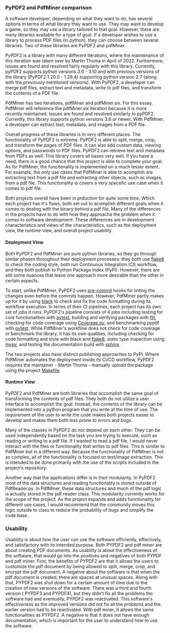 ### PyPDF2 and PdfMiner comparison

A software developer, depending on what they want to do, has several options in terms of what library they want to use. They may want to develop a game, so they may use a library tailored to that goal. However, there are many libraries available for a type of goal. If a developer wishes to use a library to process PDF files (in python), they can choose between several libraries. Two of these libraries are PyPDF2 and pdfMiner.

PyPDF2 is a library with many different iterations, where the maintenance of this iteration was taken over by Martin Thoma in April of 2022. Furthermore, issues are found and resolved fairly regularly with this library. Currently, pyPDF2 supports python versions 3.6 - 3.10 and with previous versions of the library (PyPDF2 1.20.0 - 1.28.4) supporting python version 2.7 (along with the previously mentioned versions). With PyPDF2, a developer can merge pdf files, extract text and metadata, write to pdf files, and transform the contents of a PDF file. 

PdfMiner has two iterations, pdfMiner and pdfMiner.six. For this essay, PdfMiner will reference the pdfMiner.six iteration because it is more recently maintained. Issues are found and resolved similarly to pyPDF2. Currently, this library supports python versions 3.6 or newer. With PdfMiner, a developer can extract text, metadata, and images from a PDF file.  

Overall progress of these libraries is in very different places. The functionality of PyPDF2 is extreme. PyPDF2 is able to split, merge, crop, and transform the pages of PDF files. It can also add custom data, viewing options, and passwords to PDF files. PyPDF2 can retrieve text and metadata from PDFs as well. This library covers all bases very well. If you have a need, there is a good chance that this project is able to complete your goal. As for PdfMiner, the funcitonality is implemented on a much lesser extent. For example, the only use cases that PdfMiner is able to acomplish are extracting text from a pdf file and extracting other objects, such as images, from a pdf file. This functionality is covers a very specefic use case when it comes to pdf file.

Both projects overall have been in prduction for quite some time. Which each project has it's flaws, both set out to acomplish different goals when it comes to dealing with the binary behind a pdf file. Many of the differences in the projects have to do with how they approacha the problem when it comes to software development. These differences are in development characteristics and views of the characteristics, such as the deployment view, the runtime view, and overall project usability.

#### Deployment View 
Both PyPDF2 and PdfMiner are pure python libraries, so they go through similar phases throughout their deployment processes: they both use [flake8](https://flake8.pycqa.org/en/latest/) to check the coding style, both run Continuous Integration (CI) workflow, and they both publish to Python Package Index (PyPI). However, there are still some nuances that leave one approach more desirable than the other in certain aspects.  

To start, unlike PdfMiner, PyPDF2 uses [pre-commit](https://pre-commit.com/) hooks for linting the changes even before the commits happen. However, PdfMiner partly makes up for it by using [black](https://black.readthedocs.io/en/stable/) to check and fix the code formatting during its workflow execution. In terms of their CI pipelines, each project has its own set of jobs it runs. PyPDF2's pipeline consists of 4 jobs including testing for core functionalities with [pytest](https://docs.pytest.org/en/7.2.x/), building and verifying packages with [flit](https://flit.pypa.io/en/stable/), checking for code coverage using [Coverage.py](https://coverage.readthedocs.io/en/6.5.0/), and benchmarking pypdf with [pytest](https://docs.pytest.org/en/7.2.x/). While PdfMiner's workflow does not check for code coverage or benchmark the library, it has its own qualities, including checking for code formatting and style with black and [flake8](https://flake8.pycqa.org/en/latest/), static type inspection using [mypy](http://mypy-lang.org/), and testing the documentation build with [sphinx](https://www.sphinx-doc.org/en/master/index.html).  

The two projects also have distinct publishing approaches to PyPI. Where PdfMiner automates the deployment inside its CI/CD workflow, PyPDF2 requires the maintainer - Martin Thoma - manually upload the package using the project [Makefile](https://github.com/py-pdf/PyPDF2/blob/main/Makefile).

#### Runtime View
PyPDF2 and PdfMiner are both libraries that accomplish the same goal of transforming the contents of pdf files. They both do not utilize a user interface to accomplish the goal. Instead, the contents of the library can be implemented into a python program that you write at the time of use. The requirement of the user to write the code makes both projects easier to develop and makes them both less prone to errors and bugs.

Many of the classes in PyPDF2 do not depend on each other. They can be used independently based on the task you are trying to execute, such as reading or writing to a pdf file. If I wanted to read a pdf file, I would never interact with the files or functionality that writes to pdf files. This is similar to PdfMiner but in a different way. Because the functionality of PdfMiner is not as complex, all of the functionality is focused on text/image extraction. This is intended to be done primarily with the use of the scripts included in the project's repository. 

Another way that the applications differ is in their modularity. In PyPDF2 most of the data structures and reading functionality is stored outside of PdfReader.py. In PdfMiner, these data structures and much of the pdf logic is actually stored in the pdf reader class. This modularity currently works for the scope of the project. As the project expands and adds functionality for different use cases, I would recommend that the community moves this logic outside to class to reduce the probability of bugs and simplify the code base.

### Usability
Usability is about how the user can use the software efficiently, effectively, and satisfactory with its intended purpose. Both PYPDF2 and pdf miner are about creating PDF documents. As usability is about the effectiveness of the software, that would go into the positives and negatives of both PYPDF and pdf miner. First, the benefits of PYPDF2 are that it allows the users to customize the pdf document by being allowed to split, merge, crop, and encrypt the pdf document. A negative about the software is that when the pdf document is created, there are spaces at unusual spaces. Along with that, PYPDF2 was shut down for a certain amount of time due to the creation of new versions of the software. There was a third and fourth version ( PYPDF3 and PYPDF4), but they didn't fix all the problems the software had and eventually, PYPDF2 was reactivated. This software's effectiveness as the improved versions did not fix all the problems and the earlier version had to be reactivated. With pdf miner, it allows the same functionalities as PYPDF2. A negative is that it does not have enough documentation, which is important for the user to understand how to use the software. 

